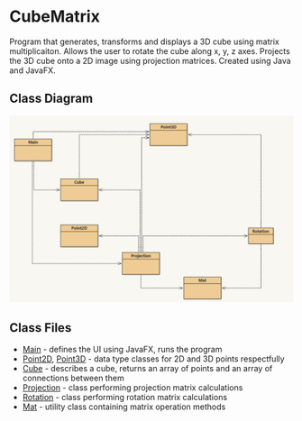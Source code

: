 # CubeMatrix
Program that generates, transforms and displays a 3D cube using matrix multiplicaiton. Allows the user to rotate the cube along x, y, z axes. Projects the 3D cube onto a 2D image using projection matrices. Created using Java and JavaFX. 

## Class Diagram
![alt text](https://github.com/Fima1/CubeMatrix/blob/master/class_diagram_CubeMatrix.png?raw=true)

## Class Files
- [Main](Main.java) - defines the UI using JavaFX, runs the program
- [Point2D](Point2D.java), [Point3D](Point3D.java) - data type classes for 2D and 3D points respectfully 
- [Cube](Cube.java) - describes a cube, returns an array of points and an array of connections between them
- [Projection](Projection.java) - class performing projection matrix calculations
- [Rotation](Rotation.java) - class performing rotation matrix calculations
- [Mat](Mat.java) - utility class containing matrix operation methods
